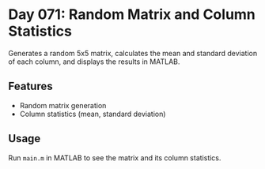 
# Day 071: Random Matrix and Column Statistics

Generates a random 5x5 matrix, calculates the mean and standard deviation of each column, and displays the results in MATLAB.

## Features
- Random matrix generation
- Column statistics (mean, standard deviation)

## Usage
Run `main.m` in MATLAB to see the matrix and its column statistics.
